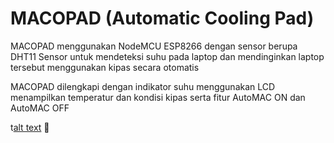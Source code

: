 # MACOPAD (Automatic Cooling Pad)

MACOPAD menggunakan NodeMCU ESP8266 dengan sensor berupa DHT11 Sensor untuk mendeteksi suhu pada laptop dan mendinginkan laptop tersebut menggunakan kipas secara otomatis

MACOPAD dilengkapi dengan indikator suhu menggunakan LCD menampilkan temperatur dan kondisi kipas serta fitur AutoMAC ON dan AutoMAC OFF

t[alt text](https://github.com/suryasanZ/MACOPADproject/blob/main/MACOPADpict.jpg)

